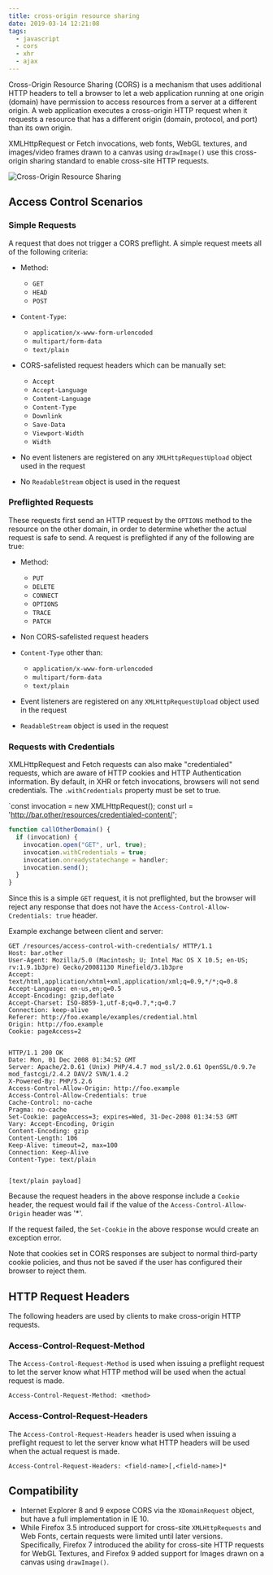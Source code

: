 ```yaml
---
title: cross-origin resource sharing
date: 2019-03-14 12:21:08
tags:
  - javascript
  - cors
  - xhr
  - ajax
---
```


Cross-Origin Resource Sharing (CORS) is a mechanism that uses additional HTTP headers to tell a browser to let a web application running at one origin (domain) have permission to access resources from a server at a different origin. A web application executes a cross-origin HTTP request when it requests a resource that has a different origin (domain, protocol, and port) than its own origin.

XMLHttpRequest or Fetch invocations, web fonts, WebGL textures, and images/video frames drawn to a canvas using `drawImage()` use this cross-origin sharing standard to enable cross-site HTTP requests.

![Cross-Origin Resource Sharing](/images/cors.png)

## Access Control Scenarios

### Simple Requests

A request that does not trigger a CORS preflight. A simple request meets all of the following criteria:

- Method:

  - `GET`
  - `HEAD`
  - `POST`

- `Content-Type`:

  - `application/x-www-form-urlencoded`
  - `multipart/form-data`
  - `text/plain`

- CORS-safelisted request headers which can be manually set:

  - `Accept`
  - `Accept-Language`
  - `Content-Language`
  - `Content-Type`
  - `Downlink`
  - `Save-Data`
  - `Viewport-Width`
  - `Width`

- No event listeners are registered on any `XMLHttpRequestUpload` object used in the request

- No `ReadableStream` object is used in the request

### Preflighted Requests

These requests first send an HTTP request by the `OPTIONS` method to the resource on the other domain, in order to determine whether the actual request is safe to send. A request is preflighted if any of the following are true:

- Method:

  - `PUT`
  - `DELETE`
  - `CONNECT`
  - `OPTIONS`
  - `TRACE`
  - `PATCH`

- Non CORS-safelisted request headers

- `Content-Type` other than:

  - `application/x-www-form-urlencoded`
  - `multipart/form-data`
  - `text/plain`

- Event listeners are registered on any `XMLHttpRequestUpload` object used in the request

- `ReadableStream` object is used in the request

### Requests with Credentials

XMLHttpRequest and Fetch requests can also make "credentialed" requests, which are aware of HTTP cookies and HTTP Authentication information. By default, in XHR or fetch invocations, browsers will not send credentials. The `.withCredentials` property must be set to true.

`const invocation = new XMLHttpRequest();
const url = 'http://bar.other/resources/credentialed-content/';

```javascript
function callOtherDomain() {
  if (invocation) {
    invocation.open("GET", url, true);
    invocation.withCredentials = true;
    invocation.onreadystatechange = handler;
    invocation.send();
  }
}
```

Since this is a simple `GET` request, it is not preflighted, but the browser will reject any response that does not have the `Access-Control-Allow-Credentials: true` header.

Example exchange between client and server:

```
GET /resources/access-control-with-credentials/ HTTP/1.1
Host: bar.other
User-Agent: Mozilla/5.0 (Macintosh; U; Intel Mac OS X 10.5; en-US; rv:1.9.1b3pre) Gecko/20081130 Minefield/3.1b3pre
Accept: text/html,application/xhtml+xml,application/xml;q=0.9,*/*;q=0.8
Accept-Language: en-us,en;q=0.5
Accept-Encoding: gzip,deflate
Accept-Charset: ISO-8859-1,utf-8;q=0.7,*;q=0.7
Connection: keep-alive
Referer: http://foo.example/examples/credential.html
Origin: http://foo.example
Cookie: pageAccess=2


HTTP/1.1 200 OK
Date: Mon, 01 Dec 2008 01:34:52 GMT
Server: Apache/2.0.61 (Unix) PHP/4.4.7 mod_ssl/2.0.61 OpenSSL/0.9.7e mod_fastcgi/2.4.2 DAV/2 SVN/1.4.2
X-Powered-By: PHP/5.2.6
Access-Control-Allow-Origin: http://foo.example
Access-Control-Allow-Credentials: true
Cache-Control: no-cache
Pragma: no-cache
Set-Cookie: pageAccess=3; expires=Wed, 31-Dec-2008 01:34:53 GMT
Vary: Accept-Encoding, Origin
Content-Encoding: gzip
Content-Length: 106
Keep-Alive: timeout=2, max=100
Connection: Keep-Alive
Content-Type: text/plain


[text/plain payload]
```

Because the request headers in the above response include a `Cookie` header, the request would fail if the value of the `Access-Control-Allow-Origin` header was '\*'.

If the request failed, the `Set-Cookie` in the above response would create an exception error.

Note that cookies set in CORS responses are subject to normal third-party cookie policies, and thus not be saved if the user has configured their browser to reject them.

## HTTP Request Headers

The following headers are used by clients to make cross-origin HTTP requests.

### Access-Control-Request-Method

The `Access-Control-Request-Method` is used when issuing a preflight request to let the server know what HTTP method will be used when the actual request is made.

```
Access-Control-Request-Method: <method>
```

### Access-Control-Request-Headers

The `Access-Control-Request-Headers` header is used when issuing a preflight request to let the server know what HTTP headers will be used when the actual request is made.

```
Access-Control-Request-Headers: <field-name>[,<field-name>]*
```

## Compatibility

- Internet Explorer 8 and 9 expose CORS via the `XDomainRequest` object, but have a full implementation in IE 10.
- While Firefox 3.5 introduced support for cross-site `XMLHttpRequests` and Web Fonts, certain requests were limited until later versions. Specifically, Firefox 7 introduced the ability for cross-site HTTP requests for WebGL Textures, and Firefox 9 added support for Images drawn on a canvas using `drawImage()`.
